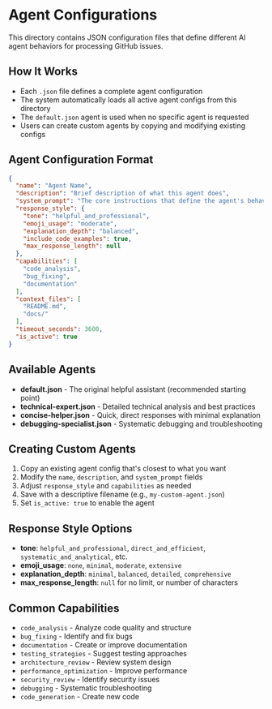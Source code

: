 # Agent Configurations

This directory contains JSON configuration files that define different AI agent behaviors for processing GitHub issues.

## How It Works

- Each `.json` file defines a complete agent configuration
- The system automatically loads all active agent configs from this directory
- The `default.json` agent is used when no specific agent is requested
- Users can create custom agents by copying and modifying existing configs

## Agent Configuration Format

```json
{
  "name": "Agent Name",
  "description": "Brief description of what this agent does",
  "system_prompt": "The core instructions that define the agent's behavior and personality",
  "response_style": {
    "tone": "helpful_and_professional",
    "emoji_usage": "moderate",
    "explanation_depth": "balanced",
    "include_code_examples": true,
    "max_response_length": null
  },
  "capabilities": [
    "code_analysis",
    "bug_fixing",
    "documentation"
  ],
  "context_files": [
    "README.md",
    "docs/"
  ],
  "timeout_seconds": 3600,
  "is_active": true
}
```

## Available Agents

- **default.json** - The original helpful assistant (recommended starting point)
- **technical-expert.json** - Detailed technical analysis and best practices
- **concise-helper.json** - Quick, direct responses with minimal explanation
- **debugging-specialist.json** - Systematic debugging and troubleshooting

## Creating Custom Agents

1. Copy an existing agent config that's closest to what you want
2. Modify the `name`, `description`, and `system_prompt` fields
3. Adjust `response_style` and `capabilities` as needed
4. Save with a descriptive filename (e.g., `my-custom-agent.json`)
5. Set `is_active: true` to enable the agent

## Response Style Options

- **tone**: `helpful_and_professional`, `direct_and_efficient`, `systematic_and_analytical`, etc.
- **emoji_usage**: `none`, `minimal`, `moderate`, `extensive`
- **explanation_depth**: `minimal`, `balanced`, `detailed`, `comprehensive`
- **max_response_length**: `null` for no limit, or number of characters

## Common Capabilities

- `code_analysis` - Analyze code quality and structure
- `bug_fixing` - Identify and fix bugs
- `documentation` - Create or improve documentation
- `testing_strategies` - Suggest testing approaches
- `architecture_review` - Review system design
- `performance_optimization` - Improve performance
- `security_review` - Identify security issues
- `debugging` - Systematic troubleshooting
- `code_generation` - Create new code
